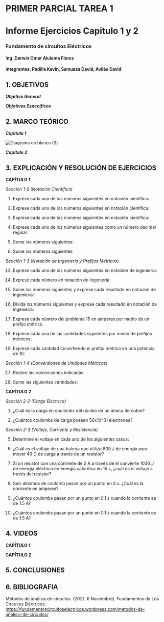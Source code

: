 # PRIMER PARCIAL TAREA 1


# Informe Ejercicios Capitulo 1 y 2
### Fundamento de circuitos Eléctricos 
#### Ing. Darwin Omar Alulema Flores

#### Integrantes: Padilla Kevin, Samueza David, Avilés David


## 1. OBJETIVOS
***Objetivo General***



 ***Objetivos Específicos***

## 2. MARCO TEÓRICO
***Capitulo 1***

 ![Diagrama en blanco (3)](https://user-images.githubusercontent.com/93794279/140619890-bee33b6a-8136-4b49-a34e-707e47491a6a.png)
 

***Capitulo 2***
## 3. EXPLICACIÓN Y RESOLUCIÓN DE EJERCICIOS

**CAPÍTULO 1**

*Sección 1-2 (Notación Científica)*



1. Exprese cada uno de los números siguientes en notación científica: 
 
3. Exprese cada uno de los números siguientes en notación científica:
 
5. Exprese cada uno de los números siguientes en notación científica:
 
7. Exprese cada uno de los números siguientes como un número decimal regular:
 
9. Sume los números siguientes:
 
11. Sume los números siguientes:
 
 
 
 *Sección 1-3 (Notación de Ingeniería y Prefijos Métricos)*
 
13. Exprese cada uno de los números siguientes en notación de ingeniería:
 
15. Exprese cada número en notación de ingeniería:
 
17. Sume los números siguientes y exprese cada resultado en notación de ingeniería:
 
19. Divida los números siguientes y exprese cada resultado en notación de ingeniería:
 
21. Exprese cada número del problema 15 en amperes por medio de un prefijo métrico. 
 
23. Exprese cada una de las cantidades siguientes por medio de prefijos métricos:
 
25. Exprese cada cantidad convirtiendo el prefijo métrico en una potencia de 10:

 *Sección 1-4 (Conversiones de Unidades Métricas)*
 
27. Realice las conversiones indicadas:
 
29. Sume las siguientes cantidades:



**CAPÍTULO 2**

*Sección 2-2 (Carga Eléctrica)*


1. ¿Cuál es la carga en coulombs del núcleo de un átomo de cobre?

3. ¿Cuántos coulombs de carga poseen 50x10^31 electrones?


*Sección 2-3 (Voltaje, Corriente y Resistencia)*

5. Determine el voltaje en cada uno de los siguientes casos:

7. ¿Cuál es el voltaje de una batería que utiliza 800 J de energía para mover 40 C de carga a través de un resistor?

9. Si un resistor con una corriente de 2 A a través de él convierte 1000 J de energía eléctrica en energía calorífica en 15 s, ¿cuál es el voltaje a través del resistor?

11. Seis décimos de coulomb pasan por un punto en 3 s. ¿Cuál es la corriente en amperes?

13. ¿Cuántos coulombs pasan por un punto en 0.1 s cuando la corriente es de 1.5 A?

15. ¿Cuántos coulombs pasan por un punto en 0.1 s cuando la corriente es de 1.5 A?



## 4. VIDEOS
**CAPÍTULO 1**

**CAPÍTULO 2**

## 5. CONCLUSIONES

## 6. BIBLIOGRAFIA
Métodos de análisis de circuitos. (2021, 6 Noviembre). Fundamentos de Los Circuitos Eléctricos. https://fundamentoscircuitoselectricos.wordpress.com/metodos-de-analisis-de-circuitos/
